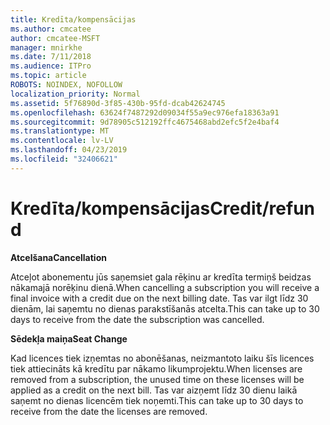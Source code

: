```yaml
---
title: Kredīta/kompensācijas
ms.author: cmcatee
author: cmcatee-MSFT
manager: mnirkhe
ms.date: 7/11/2018
ms.audience: ITPro
ms.topic: article
ROBOTS: NOINDEX, NOFOLLOW
localization_priority: Normal
ms.assetid: 5f76890d-3f85-430b-95fd-dcab42624745
ms.openlocfilehash: 63624f7487292d09034f55a9ec976efa18363a91
ms.sourcegitcommit: 9d78905c512192ffc4675468abd2efc5f2e4baf4
ms.translationtype: MT
ms.contentlocale: lv-LV
ms.lasthandoff: 04/23/2019
ms.locfileid: "32406621"
---
```

# <a name="creditrefund"></a><span data-ttu-id="35393-102">Kredīta/kompensācijas</span><span class="sxs-lookup"><span data-stu-id="35393-102">Credit/refund</span></span>

 <span data-ttu-id="35393-103">**Atcelšana**</span><span class="sxs-lookup"><span data-stu-id="35393-103">**Cancellation**</span></span>
  
<span data-ttu-id="35393-104">Atceļot abonementu jūs saņemsiet gala rēķinu ar kredīta termiņš beidzas nākamajā norēķinu dienā.</span><span class="sxs-lookup"><span data-stu-id="35393-104">When cancelling a subscription you will receive a final invoice with a credit due on the next billing date.</span></span> <span data-ttu-id="35393-105">Tas var ilgt līdz 30 dienām, lai saņemtu no dienas parakstīšanās atcelta.</span><span class="sxs-lookup"><span data-stu-id="35393-105">This can take up to 30 days to receive from the date the subscription was cancelled.</span></span>
  
 <span data-ttu-id="35393-106">**Sēdekļa maiņa**</span><span class="sxs-lookup"><span data-stu-id="35393-106">**Seat Change**</span></span>
  
<span data-ttu-id="35393-107">Kad licences tiek izņemtas no abonēšanas, neizmantoto laiku šīs licences tiek attiecināts kā kredītu par nākamo likumprojektu.</span><span class="sxs-lookup"><span data-stu-id="35393-107">When licenses are removed from a subscription, the unused time on these licenses will be applied as a credit on the next bill.</span></span> <span data-ttu-id="35393-108">Tas var aizņemt līdz 30 dienu laikā saņemt no dienas licencēm tiek noņemti.</span><span class="sxs-lookup"><span data-stu-id="35393-108">This can take up to 30 days to receive from the date the licenses are removed.</span></span>
  

